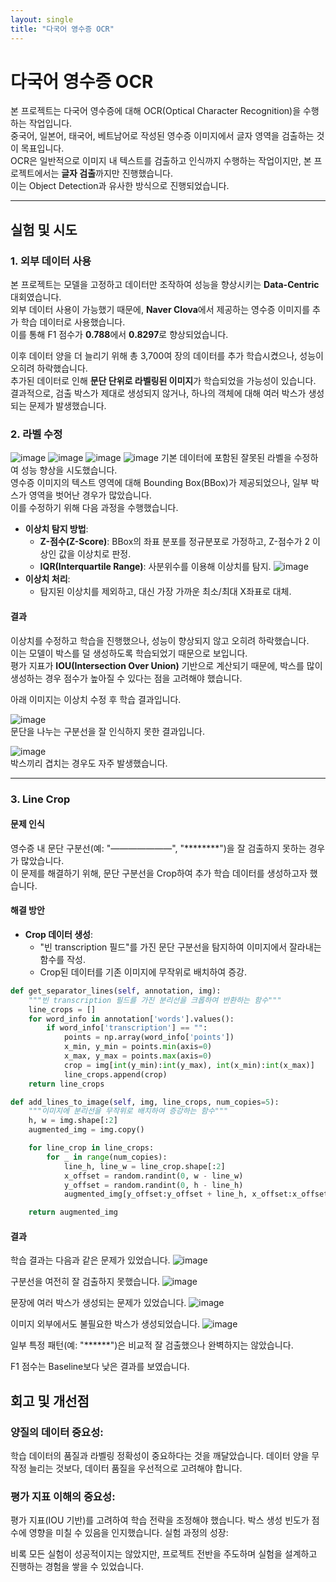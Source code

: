 ```yaml
---
layout: single
title: "다국어 영수증 OCR"
---
```


# 다국어 영수증 OCR
본 프로젝트는 다국어 영수증에 대해 OCR(Optical Character Recognition)을 수행하는 작업입니다.  
중국어, 일본어, 태국어, 베트남어로 작성된 영수증 이미지에서 글자 영역을 검출하는 것이 목표입니다.  
OCR은 일반적으로 이미지 내 텍스트를 검출하고 인식까지 수행하는 작업이지만, 본 프로젝트에서는 **글자 검출**까지만 진행했습니다.  
이는 Object Detection과 유사한 방식으로 진행되었습니다.

---

## 실험 및 시도

### 1. 외부 데이터 사용
본 프로젝트는 모델을 고정하고 데이터만 조작하여 성능을 향상시키는 **Data-Centric** 대회였습니다.  
외부 데이터 사용이 가능했기 때문에, **Naver Clova**에서 제공하는 영수증 이미지를 추가 학습 데이터로 사용했습니다.  
이를 통해 F1 점수가 **0.788**에서 **0.8297**로 향상되었습니다.

이후 데이터 양을 더 늘리기 위해 총 3,700여 장의 데이터를 추가 학습시켰으나, 성능이 오히려 하락했습니다.  
추가된 데이터로 인해 **문단 단위로 라벨링된 이미지**가 학습되었을 가능성이 있습니다.  
결과적으로, 검출 박스가 제대로 생성되지 않거나, 하나의 객체에 대해 여러 박스가 생성되는 문제가 발생했습니다.

### 2. 라벨 수정
![image](../image/data_centric/receipt1.png) 
![image](../image/data_centric/receipt2.png) 
![image](../image/data_centric/receipt3.png) 
![image](../image/data_centric/receipt4.png) 
기본 데이터에 포함된 잘못된 라벨을 수정하여 성능 향상을 시도했습니다.  
영수증 이미지의 텍스트 영역에 대해 Bounding Box(BBox)가 제공되었으나, 일부 박스가 영역을 벗어난 경우가 많았습니다.  
이를 수정하기 위해 다음 과정을 수행했습니다.

- **이상치 탐지 방법**:
  - **Z-점수(Z-Score)**: BBox의 좌표 분포를 정규분포로 가정하고, Z-점수가 2 이상인 값을 이상치로 판정.
  - **IQR(Interquartile Range)**: 사분위수를 이용해 이상치를 탐지.
![image](../image/data_centric/Zscore.png)  
- **이상치 처리**:
  - 탐지된 이상치를 제외하고, 대신 가장 가까운 최소/최대 X좌표로 대체.



#### 결과
이상치를 수정하고 학습을 진행했으나, 성능이 향상되지 않고 오히려 하락했습니다.  
이는 모델이 박스를 덜 생성하도록 학습되었기 때문으로 보입니다.  
평가 지표가 **IOU(Intersection Over Union)** 기반으로 계산되기 때문에, 박스를 많이 생성하는 경우 점수가 높아질 수 있다는 점을 고려해야 했습니다.

아래 이미지는 이상치 수정 후 학습 결과입니다.

![image](../image/data_centric/receipt5.png)  
문단을 나누는 구분선을 잘 인식하지 못한 결과입니다.

![image](../image/data_centric/receipt6.png)  
박스끼리 겹치는 경우도 자주 발생했습니다.

---

### 3. Line Crop
#### 문제 인식
영수증 내 문단 구분선(예: "———————", "********")을 잘 검출하지 못하는 경우가 많았습니다.  
이 문제를 해결하기 위해, 문단 구분선을 Crop하여 추가 학습 데이터를 생성하고자 했습니다.

#### 해결 방안
- **Crop 데이터 생성**:
  - "빈 transcription 필드"를 가진 문단 구분선을 탐지하여 이미지에서 잘라내는 함수를 작성.
  - Crop된 데이터를 기존 이미지에 무작위로 배치하여 증강.

```python
def get_separator_lines(self, annotation, img):
    """빈 transcription 필드를 가진 분리선을 크롭하여 반환하는 함수"""
    line_crops = []
    for word_info in annotation['words'].values():
        if word_info['transcription'] == "":
            points = np.array(word_info['points'])
            x_min, y_min = points.min(axis=0)
            x_max, y_max = points.max(axis=0)
            crop = img[int(y_min):int(y_max), int(x_min):int(x_max)]
            line_crops.append(crop)
    return line_crops

def add_lines_to_image(self, img, line_crops, num_copies=5):
    """이미지에 분리선을 무작위로 배치하여 증강하는 함수"""
    h, w = img.shape[:2]
    augmented_img = img.copy()

    for line_crop in line_crops:
        for _ in range(num_copies):
            line_h, line_w = line_crop.shape[:2]
            x_offset = random.randint(0, w - line_w)
            y_offset = random.randint(0, h - line_h)
            augmented_img[y_offset:y_offset + line_h, x_offset:x_offset + line_w] = line_crop

    return augmented_img
```
#### 결과
학습 결과는 다음과 같은 문제가 있었습니다.
![image](../image/data_centric/receipt7.png)  

구분선을 여전히 잘 검출하지 못했습니다.
![image](../image/data_centric/receipt8.png)  

문장에 여러 박스가 생성되는 문제가 있었습니다.
![image](../image/data_centric/receipt9.png)  

이미지 외부에서도 불필요한 박스가 생성되었습니다.
![image](../image/data_centric/receipt10.png)  

일부 특정 패턴(예: "******")은 비교적 잘 검출했으나 완벽하지는 않았습니다.

F1 점수는 Baseline보다 낮은 결과를 보였습니다.

## 회고 및 개선점
### 양질의 데이터 중요성:

학습 데이터의 품질과 라벨링 정확성이 중요하다는 것을 깨달았습니다.
데이터 양을 무작정 늘리는 것보다, 데이터 품질을 우선적으로 고려해야 합니다.

### 평가 지표 이해의 중요성:

평가 지표(IOU 기반)를 고려하여 학습 전략을 조정해야 했습니다.
박스 생성 빈도가 점수에 영향을 미칠 수 있음을 인지했습니다.
실험 과정의 성장:

비록 모든 실험이 성공적이지는 않았지만, 프로젝트 전반을 주도하며 실험을 설계하고 진행하는 경험을 쌓을 수 있었습니다.
